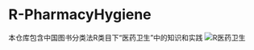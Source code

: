 # R-PharmacyHygiene
本仓库包含中国图书分类法R类目下“医药卫生”中的知识和实践
![R医药卫生](https://github.com/gaochaoqwe/R-PharmacyHygiene/assets/50293201/516c7953-d375-4e90-934e-4778e845bca8)
